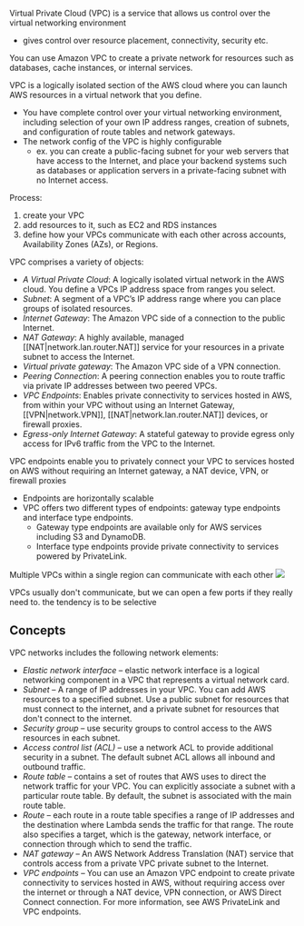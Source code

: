 
Virtual Private Cloud (VPC) is a service that allows us control over the virtual networking environment
- gives control over resource placement, connectivity, security etc.

You can use Amazon VPC to create a private network for resources such as databases, cache instances, or internal services.

VPC is a logically isolated section of the AWS cloud where you can launch AWS resources in a virtual network that you define.
- You have complete control over your virtual networking environment, including selection of your own IP address ranges, creation of subnets, and configuration of route tables and network gateways.
- The network config of the VPC is highly configurable
	- ex. you can create a public-facing subnet for your web servers that have access to the Internet, and place your backend systems such as databases or application servers in a private-facing subnet with no Internet access.

Process:
1. create your VPC
2. add resources to it, such as EC2 and RDS instances
3. define how your VPCs communicate with each other across accounts, Availability Zones (AZs), or Regions.

VPC comprises a variety of objects:
- *A Virtual Private Cloud*: A logically isolated virtual network in the AWS cloud. You define a VPCs IP address space from ranges you select.
- *Subnet*: A segment of a VPC’s IP address range where you can place groups of isolated resources.
- *Internet Gateway*: The Amazon VPC side of a connection to the public Internet.
- *NAT Gateway*: A highly available, managed [[NAT|network.lan.router.NAT]] service for your resources in a private subnet to access the Internet.
- *Virtual private gateway*: The Amazon VPC side of a VPN connection.
- *Peering Connection*: A peering connection enables you to route traffic via private IP addresses between two peered VPCs.
- *VPC Endpoints*: Enables private connectivity to services hosted in AWS, from within your VPC without using an Internet Gateway, [[VPN|network.VPN]], [[NAT|network.lan.router.NAT]] devices, or firewall proxies.
- *Egress-only Internet Gateway*: A stateful gateway to provide egress only access for IPv6 traffic from the VPC to the Internet.

VPC endpoints enable you to privately connect your VPC to services hosted on AWS without requiring an Internet gateway, a NAT device, VPN, or firewall proxies
- Endpoints are horizontally scalable
- VPC offers two different types of endpoints: gateway type endpoints and interface type endpoints.
	- Gateway type endpoints are available only for AWS services including S3 and DynamoDB.
	- Interface type endpoints provide private connectivity to services powered by PrivateLink.

Multiple VPCs within a single region can communicate with each other
![](/assets/images/2021-11-23-12-55-44.png)

VPCs usually don't communicate, but we can open a few ports if they really need to. the tendency is to be selective

## Concepts
VPC networks includes the following network elements:

- *Elastic network interface* – elastic network interface is a logical networking component in a VPC that represents a virtual network card.
- *Subnet* – A range of IP addresses in your VPC. You can add AWS resources to a specified subnet. Use a public subnet for resources that must connect to the internet, and a private subnet for resources that don't connect to the internet.
- *Security group* – use security groups to control access to the AWS resources in each subnet.
- *Access control list (ACL)* – use a network ACL to provide additional security in a subnet. The default subnet ACL allows all inbound and outbound traffic.
- *Route table* – contains a set of routes that AWS uses to direct the network traffic for your VPC. You can explicitly associate a subnet with a particular route table. By default, the subnet is associated with the main route table.
- *Route* – each route in a route table specifies a range of IP addresses and the destination where Lambda sends the traffic for that range. The route also specifies a target, which is the gateway, network interface, or connection through which to send the traffic.
- *NAT gateway* – An AWS Network Address Translation (NAT) service that controls access from a private VPC private subnet to the Internet.
- *VPC endpoints* – You can use an Amazon VPC endpoint to create private connectivity to services hosted in AWS, without requiring access over the internet or through a NAT device, VPN connection, or AWS Direct Connect connection. For more information, see AWS PrivateLink and VPC endpoints.
